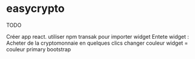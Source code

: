 # easycrypto

TODO

Créer app react.
utiliser npm transak pour importer widget
Entete widget : Acheter de la cryptomonnaie en quelques clics
changer couleur widget = couleur primary bootstrap